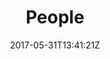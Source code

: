 ---
date: 2017-05-31T13:41:21Z
description: "People"
identifier: "people"
title: "People"
weight: "1"
teaser_image: "viking-renactor.md"
---